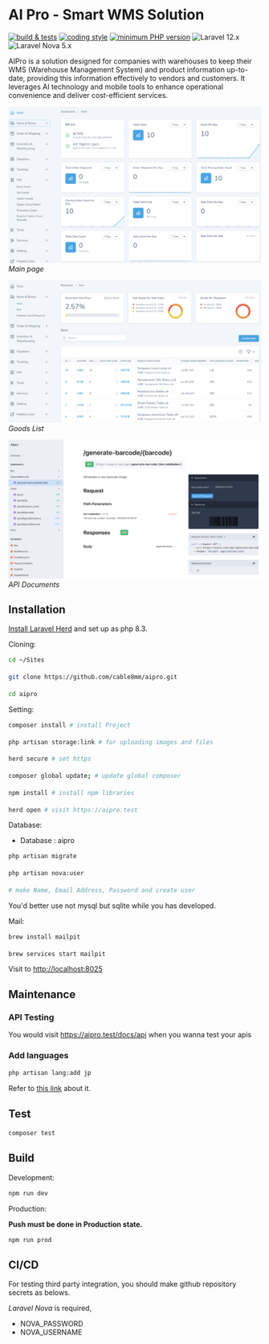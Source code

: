 # AI Pro - Smart WMS Solution

[![build & tests](https://github.com/cable8mm/aipro/actions/workflows/run-tests.yml/badge.svg)](https://github.com/cable8mm/aipro/actions/workflows/run-tests.yml)
[![coding style](https://github.com/cable8mm/aipro/actions/workflows/code-style.yml/badge.svg)](https://github.com/cable8mm/aipro/actions/workflows/code-style.yml)
[![minimum PHP version](https://img.shields.io/badge/php-%5E8.3-8892BF?logo=php)](https://github.com/cable8mm/aipro)
![Laravel 12.x](https://img.shields.io/badge/Laravel-%5E12.0-FF2D20?logo=Laravel&logoColor=FF2D20&labelColor=white)
![Laravel Nova 5.x](https://img.shields.io/badge/Nova-%5E5.0-00E2FE?logo=Laravel%20nova&logoColor=00E2FE&color=00E2FE)

AIPro is a solution designed for companies with warehouses to keep their WMS (Warehouse Management System) and product information up-to-date, providing this information effectively to vendors and customers. It leverages AI technology and mobile tools to enhance operational convenience and deliver cost-efficient services.

![Main Screen](docs/images/aipro_screen_main.png)*Main page*

![Goods Screen](docs/images/aipro_screen_items.png)*Goods List*

![API document](docs/images/aipro_screen_apidoc.png)*API Documents*

## Installation

[Install Laravel Herd](https://herd.laravel.com) and set up as php 8.3.

Cloning:

```sh
cd ~/Sites

git clone https://github.com/cable8mm/aipro.git

cd aipro
```

Setting:

```sh
composer install # install Project

php artisan storage:link # for uploading images and files

herd secure # set https

composer global update; # update global composer

npm install # install npm libraries

herd open # visit https://aipro.test
```

Database:

- Database : aipro

```sh
php artisan migrate

php artisan nova:user

# make Name, Email Address, Password and create user
```

You'd better use not mysql but sqlite while you has developed.

Mail:

```sh
brew install mailpit

brew services start mailpit
```

Visit to <http://localhost:8025>

## Maintenance

### API Testing

You would visit <https://aipro.test/docs/api> when you wanna test your apis

### Add languages

```sh
php artisan lang:add jp
```

Refer to [this link](https://laravel-lang.com/available-locales-list.html#lists-available-locales-am) about it.

## Test

```sh
composer test
```

## Build

Development:

```sh
npm run dev
```

Production:

**Push must be done in Production state.**

```sh
npm run prod
```

## CI/CD

For testing third party integration, you should make github repository secrets as belows.

*Laravel Nova* is required,

- NOVA_PASSWORD
- NOVA_USERNAME
